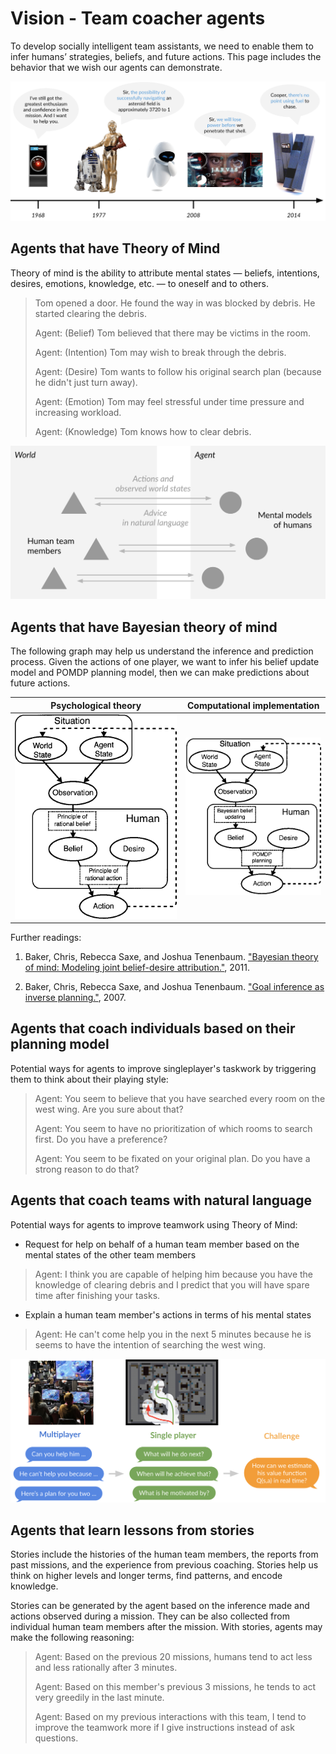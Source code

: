 # Vision - Team coacher agents

To develop socially intelligent team assistants, we need to enable them to infer humans’ strategies, beliefs, and future actions. This page includes the behavior that we wish our agents can demonstrate.

![](imgs/project-coacher.png)

## Agents that have Theory of Mind

Theory of mind is the ability to attribute mental states — beliefs, intentions, desires, emotions, knowledge, etc. — to oneself and to others.

> Tom opened a door. He found the way in was blocked by debris. He started clearing the debris.
>
> Agent: (Belief) Tom believed that there may be victims in the room.
>
> Agent: (Intention) Tom may wish to break through the debris.
>
> Agent: (Desire) Tom wants to follow his original search plan (because he didn't just turn away).
>
> Agent: (Emotion) Tom may feel stressful under time pressure and increasing workload.
>
> Agent: (Knowledge) Tom knows how to clear debris.

![](imgs/project-tom.png)

## Agents that have Bayesian theory of mind

The following graph may help us understand the inference and prediction process. Given the actions of one player, we want to infer his belief update model and POMDP planning model, then we can make predictions about future actions.

Psychological theory |  Computational implementation
:-------------------------:|:-------------------------:
![](imgs/project-bda.png)  |  ![](imgs/project-bda-implementation.png)

>

Further readings:

1. Baker, Chris, Rebecca Saxe, and Joshua Tenenbaum. ["Bayesian theory of mind: Modeling joint belief-desire attribution."](http://aiweb.cs.washington.edu/research/projects/aiweb/media/papers/cogsci2011.pdf), 2011.

2. Baker, Chris, Rebecca Saxe, and Joshua Tenenbaum. ["Goal inference as inverse planning."](http://csjarchive.cogsci.rpi.edu/proceedings/2007/docs/p779.pdf), 2007.

## Agents that coach individuals based on their planning model

Potential ways for agents to improve singleplayer's taskwork by triggering them to think about their playing style:

> Agent: You seem to believe that you have searched every room on the west wing. Are you sure about that?
>
> Agent: You seem to have no prioritization of which rooms to search first. Do you have a preference?
> 
> Agent: You seem to be fixated on your original plan. Do you have a strong reason to do that?


## Agents that coach teams with natural language

Potential ways for agents to improve teamwork using Theory of Mind:

* Request for help on behalf of a human team member based on the mental states of the other team members

> Agent: I think you are capable of helping him because you have the knowledge of clearing debris and I predict that you will have spare time after finishing your tasks.

* Explain a human team member's actions in terms of his mental states

> Agent: He can't come help you in the next 5 minutes because he is seems to have the intention of searching the west wing.

![](imgs/project-advice.png)

## Agents that learn lessons from stories

Stories include the histories of the human team members, the reports from past missions, and the experience from previous coaching. Stories help us think on higher levels and longer terms, find patterns, and encode knowledge.

Stories can be generated by the agent based on the inference made and actions observed during a mission. They can be also collected from individual human team members after the mission. With stories, agents may make the following reasoning:

> Agent: Based on the previous 20 missions, humans tend to act less and less rationally after 3 minutes.
>
> Agent: Based on this member's previous 3 missions, he tends to act very greedily in the last minute.
>
> Agent: Based on my previous interactions with this team, I tend to improve the teamwork more if I give instructions instead of ask questions.
